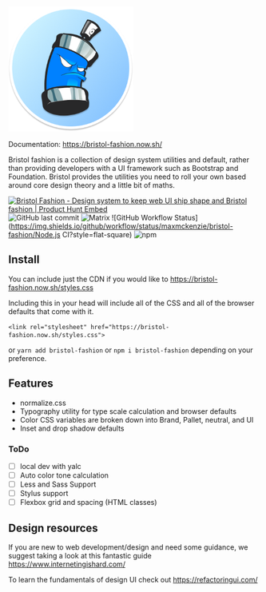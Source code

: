<img src="https://raw.githubusercontent.com/maxmckenzie/bristol-fashion/master/src/images/logo.png" alt="Bristol fashion logo" width="250" height="250">

Documentation: https://bristol-fashion.now.sh/

Bristol fashion is a collection of design system utilities and default, rather than providing developers with a UI framework such as Bootstrap and Foundation. Bristol provides the utilities you need to roll your own based around core design theory and a little bit of maths.

<a href="https://www.producthunt.com/posts/bristol-fashion?utm_source=badge-featured&utm_medium=badge&utm_souce=badge-bristol-fashion" target="_blank"><img src="https://api.producthunt.com/widgets/embed-image/v1/featured.svg?post_id=194030&theme=light" alt="Bristol Fashion - Design system to keep web UI ship shape and Bristol fashion | Product Hunt Embed" style="width: 250px; height: 54px;" width="250px" height="54px" /></a>
![GitHub last commit](https://img.shields.io/github/last-commit/maxmcknezie/bristol-fashion?style=flat-square)
![Matrix](https://img.shields.io/matrix/bristol-fashion?style=flat-square)
![GitHub Workflow Status](https://img.shields.io/github/workflow/status/maxmckenzie/bristol-fashion/Node.js CI?style=flat-square)
![npm](https://img.shields.io/npm/v/bristol-fashion?style=flat-square)

## Install

You can include just the CDN if you would like to https://bristol-fashion.now.sh/styles.css

Including this in your head will include all of the CSS and all of the browser defaults that come with it.

```
<link rel="stylesheet" href="https://bristol-fashion.now.sh/styles.css">
```

or `yarn add bristol-fashion` or `npm i bristol-fashion` depending on your preference.

## Features

- normalize.css
- Typography utility for type scale calculation and browser defaults
- Color CSS variables are broken down into Brand, Pallet, neutral, and UI
- Inset and drop shadow defaults

### ToDo

- [ ] local dev with yalc
- [ ] Auto color tone calculation
- [ ] Less and Sass Support
- [ ] Stylus support
- [ ] Flexbox grid and spacing (HTML classes)

## Design resources

If you are new to web development/design and need some guidance, we suggest taking a look at this fantastic guide https://www.internetingishard.com/

To learn the fundamentals of design UI check out https://refactoringui.com/ 
